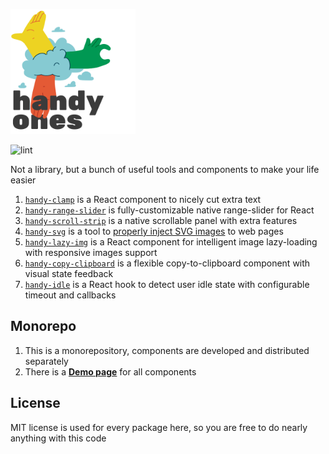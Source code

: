 <img
    src="https://raw.githubusercontent.com/ivliag/handy-ones/master/services/showcase/src/assets/handy-ones.png"
    width="200"
    alt="handy ones logo"
/>

![lint](https://github.com/ivliag/handy-ones/actions/workflows/lint.yml/badge.svg)

Not a library, but a bunch of useful tools and components to make your life easier

1. [`handy-clamp`](https://github.com/ivliag/handy-ones/tree/master/packages/handy-clamp) is a React component to nicely cut extra text
2. [`handy-range-slider`](https://github.com/ivliag/handy-ones/tree/master/packages/handy-range-slider) is fully-customizable native range-slider for React
3. [`handy-scroll-strip`](https://github.com/ivliag/handy-ones/tree/master/packages/handy-scroll-strip) is a native scrollable panel with extra features
4. [`handy-svg`](https://github.com/ivliag/handy-ones/tree/master/packages/handy-svg) is a tool to [properly inject SVG images](https://dev.to/javar/external-svgs-that-you-can-style-2a37) to web pages
5. [`handy-lazy-img`](https://github.com/ivliag/handy-ones/tree/master/packages/handy-lazy-img) is a React component for intelligent image lazy-loading with responsive images support
6. [`handy-copy-clipboard`](https://github.com/ivliag/handy-ones/tree/master/packages/handy-copy-clipboard) is a flexible copy-to-clipboard component with visual state feedback
7. [`handy-idle`](https://github.com/ivliag/handy-ones/tree/master/packages/handy-idle) is a React hook to detect user idle state with configurable timeout and callbacks

## Monorepo
1. This is a monorepository, components are developed and distributed separately
2. There is a [**Demo page**](https://ivliag.github.io/handy-ones) for all components

## License
MIT license is used for every package here, so you are free to do nearly anything with this code
